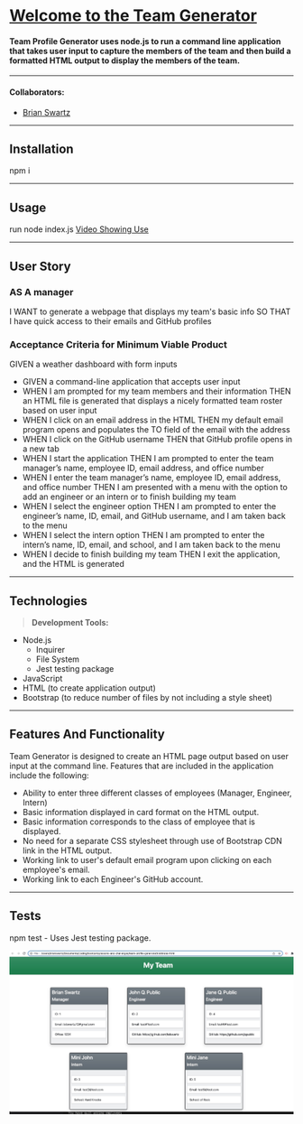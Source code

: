 # [Welcome to the Team Generator](https://github.com/bdswartz/team-profile-generator)

#### Team Profile Generator uses node.js to run a command line application that takes user input to capture the members of the team and then build a formatted HTML output to display the members of the team.
---

#### Collaborators:
* [Brian Swartz](https://github.com/bdswartz)

---

## Installation
npm i

---

## Usage
run node index.js
[Video Showing Use](./assets/use-video.mov)

---

## User Story
### AS A manager
I WANT to generate a webpage that displays my team's basic info
SO THAT I have quick access to their emails and GitHub profiles
    
### Acceptance Criteria for Minimum Viable Product

GIVEN a weather dashboard with form inputs

*  GIVEN a command-line application that accepts user input
*  WHEN I am prompted for my team members and their information
    THEN an HTML file is generated that displays a nicely formatted team roster based on user input
*  WHEN I click on an email address in the HTML
    THEN my default email program opens and populates the TO field of the email with the address
*  WHEN I click on the GitHub username
    THEN that GitHub profile opens in a new tab
*  WHEN I start the application
    THEN I am prompted to enter the team manager’s name, employee ID, email address, and office number
*  WHEN I enter the team manager’s name, employee ID, email address, and office number
    THEN I am presented with a menu with the option to add an engineer or an intern or to finish building my team
*  WHEN I select the engineer option
    THEN I am prompted to enter the engineer’s name, ID, email, and GitHub username, and I am taken back to the menu
*  WHEN I select the intern option
    THEN I am prompted to enter the intern’s name, ID, email, and school, and I am taken back to the menu
*  WHEN I decide to finish building my team
    THEN I exit the application, and the HTML is generated

---

## Technologies

> <b>Development Tools:</b>
  * Node.js
    * Inquirer
    * File System
    * Jest testing package
  * JavaScript
  * HTML (to create application output)
  * Bootstrap (to reduce number of files by not including a style sheet)

---

## Features And Functionality
Team Generator is designed to create an HTML page output based on user input at the command line. Features that are included in the application include the following:
*  Ability to enter three different classes of employees (Manager, Engineer, Intern)
*  Basic information displayed in card format on the HTML output.
*  Basic information corresponds to the class of employee that is displayed.
*  No need for a separate CSS stylesheet through use of Bootstrap CDN link in the HTML output.
*  Working link to user's default email program upon clicking on each employee's email.
*  Working link to each Engineer's GitHub account.

---

## Tests
npm test - Uses Jest testing package.

![Example HTML output file](./assets/example-html-output.jpg "Example HTML Output")

